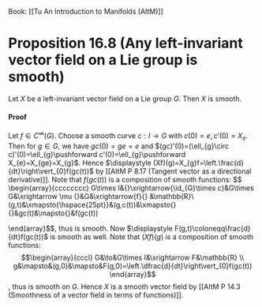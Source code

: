 Book: [[Tu An Introduction to Manifolds (AItM)]]
# Proposition 16.8 (Any left-invariant vector field on a Lie group is smooth)
Let $X$ be a left-invariant vector field on a Lie group $G$.
Then $X$ is smooth.
#### Proof
Let $f\in C^{\infty}(G)$. 
Choose a smooth curve $c:I \to G$ with $c(0)=e,c'(0)=X_{e}$.
Then for $g\in G$, we have $gc(0)=ge=e$ and $(gc)'(0)=(\ell_{g}\circ c)'(0)=\ell_{g}\pushforward c'(0)=\ell_{g}\pushforward X_{e}=X_{ge}=X_{g}$.
Hence $\displaystyle (Xf)(g)=X_{g}f=\left.\frac{d}{dt}\right\vert_{0}f(gc(t))$ by [[AItM P 8.17 (Tangent vector as a directional derivative)]].
Note that $f(gc(t))$ is a composition of smooth functions: 
$$
\begin{array}{cccccccc}
G\times I&{}\xrightarrow{\id_{G}\times c}&G\times G&\xrightarrow \mu {}&G&\xrightarrow{f}{} &\mathbb{R}\\
(g,t)&\xmapsto{\hspace{25pt}}&(g,c(t))&\xmapsto{}{}&gc(t)&\mapsto{}&f(gc(t))

\end{array}$$, thus is smooth.
Now $\displaystyle F(g,t)\coloneqq\frac{d}{dt}f(gc(t))$ is smooth as well.
Note that $(Xf)(g)$ is a composition of smooth functions:
$$\begin{array}{cccl}
G&\to&G\times I&\xrightarrow F&\mathbb{R} \\
g&\mapsto&(g,0)&\mapsto&F(g,0)=\left.\dfrac{d}{dt}\right\vert_{0}f(gc(t))
\end{array}$$
, thus is smooth on $G$.
Hence $X$ is a smooth vector field by [[AItM P 14.3 (Smoothness of a vector field in terms of functions)]].

